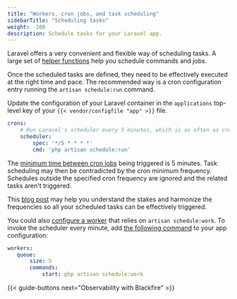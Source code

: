 ```yaml
---
title: "Workers, cron jobs, and task scheduling"
sidebarTitle: "Scheduling tasks"
weight: -100
description: Schedule tasks for your Laravel app.
---
```


Laravel offers a very convenient and flexible way of scheduling tasks. A large set
of [helper functions](https://laravel.com/docs/scheduling#schedule-frequency-options)
help you schedule commands and jobs.

Once the scheduled tasks are defined, they need to be effectively executed at the
right time and pace. The recommended way is a cron configuration entry running
the `artisan schedule:run` command.

Update the configuration of your Laravel container in the `applications` top-level
key of your `{{< vendor/configfile "app" >}}` file.

```yaml {configFile="app"}
crons:
    # Run Laravel's scheduler every 5 minutes, which is as often as crons can run on Upsun
    scheduler:
        spec: '*/5 * * * *'
        cmd: 'php artisan schedule:run'
```

The [minimum time between cron jobs](../../../create-apps/app-reference.md#cron-job-timing)
being triggered is 5 minutes. Task scheduling may then be contradicted
by the cron minimum frequency. Schedules outside the specified cron frequency are
ignored and the related tasks aren't triggered.

This [blog post](https://platform.sh/blog/of-cicadas-and-cron-jobs/) may help you
understand the stakes and harmonize the frequencies so all your scheduled tasks
can be effectively triggered.

You could also [configure a worker](../../../create-apps/workers.md) that relies
on `artisan schedule:work`. To invoke the scheduler every minute, add
[the following command](https://laravel.com/docs/scheduling#running-the-scheduler-locally) to your app configuration:

```yaml {configFile="app"}
workers:
   queue:
       size: S
       commands:
           start: php artisan schedule:work
```

{{< guide-buttons next="Observability with Blackfire" >}}
